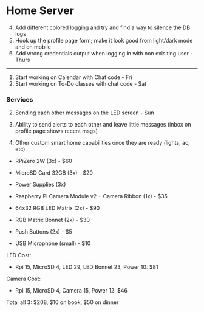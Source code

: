 # Home Server

4. Add different colored logging and try and find a way to silence the DB logs
4. Hook up the profile page form; make it look good from light/dark mode and on mobile 
5. Add wrong credentials output when logging in with non exisiting user - Thurs

------

1. Start working on Calendar with Chat code - Fri
2. Start working on To-Do classes with chat code - Sat

### Services

2. Sending each other messages on the LED screen - Sun

8. Ability to send alerts to each other and leave little messages (inbox on profile page shows recent msgs)
9. Other custom smart home capabilities once they are ready (lights, ac, etc)







- RPiZero 2W (3x) - $60
- MicroSD Card 32GB (3x) - $20
- Power Supplies (3x)
- Raspberry Pi Camera Module v2 + Camera Ribbon (1x) - $35
- 64x32 RGB LED Matrix (2x) - $90
- RGB Matrix Bonnet (2x) - $30
- Push Buttons (2x) - $5

- USB Microphone (small) - $10

LED Cost:
- Rpi 15, MicroSD 4, LED 29, LED Bonnet 23, Power 10: $81

Camera Cost:
- Rpi 15, MicroSD 4, Camera 15, Power 12: $46

Total all 3: $208, $10 on book, $50 on dinner